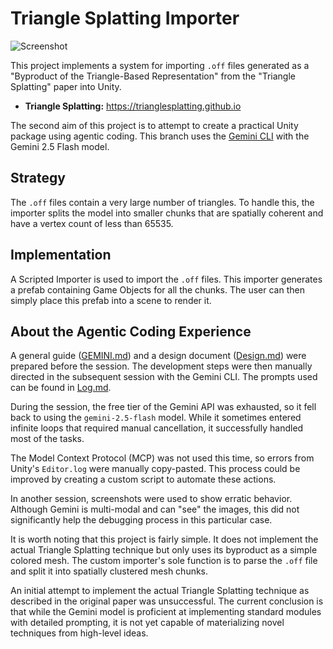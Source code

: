 # Triangle Splatting Importer

![Screenshot](https://github.com/user-attachments/assets/a76de5e0-df61-4a10-b57f-2d2fb5e4f043)

This project implements a system for importing `.off` files generated as a
"Byproduct of the Triangle-Based Representation" from the "Triangle Splatting"
paper into Unity.

- **Triangle Splatting:** https://trianglesplatting.github.io

The second aim of this project is to attempt to create a practical Unity package
using agentic coding. This branch uses the [Gemini CLI] with the Gemini 2.5
Flash model.

[Gemini CLI]: https://github.com/google-gemini/gemini-cli

## Strategy

The `.off` files contain a very large number of triangles. To handle this,
the importer splits the model into smaller chunks that are spatially coherent
and have a vertex count of less than 65535.

## Implementation

A Scripted Importer is used to import the `.off` files. This importer
generates a prefab containing Game Objects for all the chunks. The user can
then simply place this prefab into a scene to render it.

## About the Agentic Coding Experience

A general guide ([GEMINI.md](GEMINI.md)) and a design document
([Design.md](Design.md)) were prepared before the session. The development steps
were then manually directed in the subsequent session with the Gemini CLI. The
prompts used can be found in [Log.md](Log.md).

During the session, the free tier of the Gemini API was exhausted, so it fell
back to using the `gemini-2.5-flash` model. While it sometimes entered
infinite loops that required manual cancellation, it successfully handled most
of the tasks.

The Model Context Protocol (MCP) was not used this time, so errors from Unity's
`Editor.log` were manually copy-pasted. This process could be improved by
creating a custom script to automate these actions.

In another session, screenshots were used to show erratic behavior. Although
Gemini is multi-modal and can "see" the images, this did not significantly help
the debugging process in this particular case.

It is worth noting that this project is fairly simple. It does not implement the
actual Triangle Splatting technique but only uses its byproduct as a simple
colored mesh. The custom importer's sole function is to parse the `.off` file
and split it into spatially clustered mesh chunks.

An initial attempt to implement the actual Triangle Splatting technique as
described in the original paper was unsuccessful. The current conclusion is that
while the Gemini model is proficient at implementing standard modules with
detailed prompting, it is not yet capable of materializing novel techniques
from high-level ideas.
